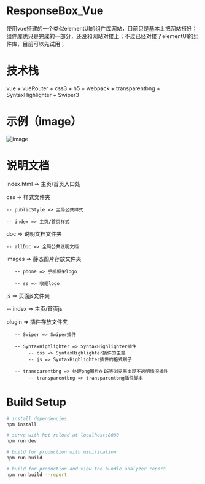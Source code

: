 # ResponseBox_Vue

使用vue搭建的一个类似elementUI的组件库网站，目前只是基本上把网站搭好；组件库也只是完成的一部分，还没和网站对接上；不过已经对接了elementUI的组件库，目前可以先试用；

# 技术栈

vue + vueRouter + css3 + h5 + webpack + transparentbng + SyntaxHighlighter + Swiper3

# 示例（image）

![image](https://github.com/SupermanWenZai/ResponseBox_Vue/blob/master/static/images/示例.png)

# 说明文档

index.html => 主页/首页入口处

css => 样式文件夹

    -- publicStyle => 全局公共样式

    -- index => 主页/首页样式

doc => 说明文档文件夹

    -- allDoc => 全局公共说明文档

images => 静态图片存放文件夹

       -- phone => 手机框架logo

       -- ss => 收缩logo

js => 页面js文件夹

   -- index => 主页/首页js

plugin => 插件存放文件夹

       -- Swiper => Swiper插件

       -- SyntaxHighlighter => SyntaxHighlighter插件
            -- css => SyntaxHighlighter插件的主题
            -- js => SyntaxHighlighter插件的格式刷子

       -- transparentbng => 处理png图片在IE等浏览器出现不透明情况插件
            -- transparentbng => transparentbng插件脚本

# Build Setup

``` bash
# install dependencies
npm install

# serve with hot reload at localhost:8080
npm run dev

# build for production with minification
npm run build

# build for production and view the bundle analyzer report
npm run build --report
```
